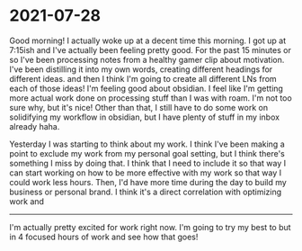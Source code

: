 # 2021-07-28

Good morning! I actually woke up at a decent time this morning. I got up at 7:15ish and I've actually been feeling pretty good. For the past 15 minutes or so I've been processing notes from a healthy gamer clip about motivation. I've been distilling it into my own words, creating different headings for different ideas. and then I think I'm going to create all different LNs from each of those ideas! I'm feeling good about obsidian. I feel like I'm getting more actual work done on processing stuff than I was with roam. I'm not too sure why, but it's nice! Other than that, I still have to do some work on solidifying my workflow in obsidian, but I have plenty of stuff in my inbox already haha. 

Yesterday I was starting to think about my work. I think I've been making a point to exclude my work from my personal goal setting, but I think there's something I miss by doing that. I think that I need to include it so that way I can start working on how to be more effective with my work so that way I could work less hours. Then, I'd have more time during the day to build my business or personal brand. I think it's a direct correlation with optimizing work and 


----

I'm actually pretty excited for work right now. I'm going to try my best to but in 4 focused hours of work and see how that goes!